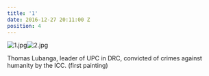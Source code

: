 ```yaml
---
title: '1'
date: 2016-12-27 20:11:00 Z
position: 4
---
```


![1.jpg](/uploads/1.jpg)![2.jpg](/uploads/2.jpg)

Thomas Lubanga, leader of UPC in DRC, convicted of crimes against humanity by the ICC. (first painting)